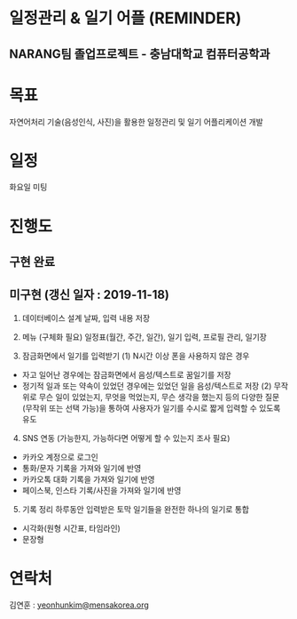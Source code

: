 일정관리 & 일기 어플 (REMINDER) 
==========================================================
NARANG팀 졸업프로젝트 - 충남대학교 컴퓨터공학과
----------------------------------------------------------
# 목표
자연어처리 기술(음성인식, 사진)을 활용한 일정관리 및 일기 어플리케이션 개발

# 일정
화요일 미팅 

# 진행도

## 구현 완료

## 미구현    (갱신 일자 : 2019-11-18)
1. 데이터베이스 설계
날짜, 입력 내용 저장

2. 메뉴 (구체화 필요)
일정표(월간, 주간, 일간), 일기 입력, 프로필 관리, 일기장

3. 잠금화면에서 일기를 입력받기
(1) N시간 이상 폰을 사용하지 않은 경우
- 자고 일어난 경우에는 잠금화면에서 음성/텍스트로 꿈일기를 저장
- 정기적 일과 또는 약속이 있었던 경우에는 있었던 일을 음성/텍스트로 저장
(2) 무작위로
무슨 일이 있었는지, 무엇을 먹었는지, 무슨 생각을 했는지 등의 다양한 질문(무작위 또는 선택 가능)을 통하여
사용자가 일기를 수시로 짧게 입력할 수 있도록 유도
   
4. SNS 연동 (가능한지, 가능하다면 어떻게 할 수 있는지 조사 필요)
- 카카오 계정으로 로그인
- 통화/문자 기록을 가져와 일기에 반영
- 카카오톡 대화 기록을 가져와 일기에 반영
- 페이스북, 인스타 기록/사진을 가져와 일기에 반영

5. 기록 정리
하루동안 입력받은 토막 일기들을 완전한 하나의 일기로 통합 
- 시각화(원형 시간표, 타임라인)
- 문장형


# 연락처
김연훈 : yeonhunkim@mensakorea.org
